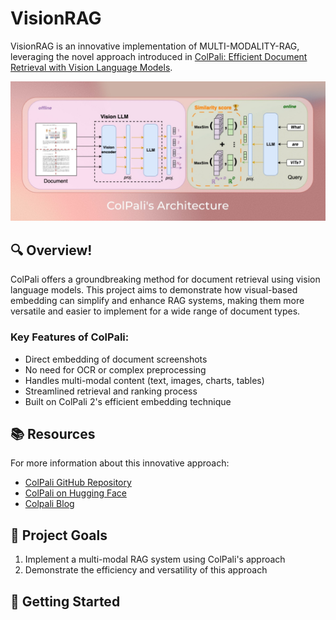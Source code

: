 # VisionRAG

VisionRAG is an innovative implementation of MULTI-MODALITY-RAG, leveraging the novel approach introduced in [ColPali: Efficient Document Retrieval with Vision Language Models](https://arxiv.org/abs/2407.01449).

<p align="center">
  <img src="images/colpali.jpg" alt="ColPali Architecture" width="800px">
</p>

## 🔍 Overview!

ColPali offers a groundbreaking method for document retrieval using vision language models. This project aims to demonstrate how visual-based embedding can simplify and enhance RAG systems, making them more versatile and easier to implement for a wide range of document types.

### Key Features of ColPali:

- Direct embedding of document screenshots
- No need for OCR or complex preprocessing
- Handles multi-modal content (text, images, charts, tables)
- Streamlined retrieval and ranking process
- Built on ColPali 2's efficient embedding technique

## 📚 Resources

For more information about this innovative approach:

- [ColPali GitHub Repository](https://github.com/illuin-tech/colpali)
- [ColPali on Hugging Face](https://huggingface.co/vidore/colpali)
- [Colpali Blog](https://blog.vespa.ai/retrieval-with-vision-language-models-colpali/)

## 🎯 Project Goals

1. Implement a multi-modal RAG system using ColPali's approach
2. Demonstrate the efficiency and versatility of this approach 

## 🚀 Getting Started


